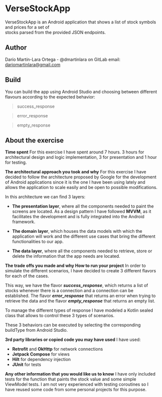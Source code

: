 VerseStockApp
=====  

VerseStockApp is an Android application that shows a list of stock symbols and prices for a set of  
stocks parsed from the provided JSON endpoints.

Author
------  
Darío Martín-Lara Ortega - @dmartinlara on GitLab email: dariomartinlara@gmail.com

Build
-----  
You can build the app using Android Studio and choosing between different flavours according to the
expected behavior:
> success_response

> error_response

> empty_response

About the exercise
------  
**Time spent**
For this exercise I have spent around 7 hours. 3 hours for architectural design and logic
implementation, 3 for presentation and 1 hour for testing.

**The architectural approach you took and why**
For this exercise I have decided to follow the architecture proposed by Google for the development
of Android applications since it is the one I have been using lately and allows the application to
scale easily and be open to possible modifications.

In this architecture we can find 3 layers:

- **The presentation layer**, where all the components needed to paint the screens are located. As a
  design pattern I have followed **MVVM**, as it facilitates the development and is fully integrated
  into the Android framework.

- **The domain layer**, which houses the data models with which the application will work and the
  different use cases that bring the different functionalities to our app.

- **The data layer**, where all the components needed to retrieve, store or delete the information
  that the app needs are located.

**The trade offs you made and why How to run your project**
In order to simulate the different scenarios, I have decided to create 3 different flavors for each
of the cases.

This way, we have the flavor ***success_response***, which returns a list of stocks whenever there
is a connection and a connection can be established. The flavor ***error_response*** that returns an
error when trying to retrieve the data and the flavor ***empty_response*** that returns an empty
list.

To manage the different types of response I have modeled a Kotlin sealed class that allows to
control these 3 types of scenarios.

These 3 behaviors can be executed by selecting the corresponding buildType from Android Studio.

**3rd party libraries or copied code you may have used**
I have used:

- **Retrofit** and **OkHttp** for network connections
- **Jetpack Compose** for views
- **Hilt** for dependency injection
- **JUnit** for tests

**Any other information that you would like us to know**
I have only included tests for the function that paints the stock value and some simple ViewModel
tests. I am not very experienced with testing coroutines so I have reused some code from some
personal projects for this purpose.